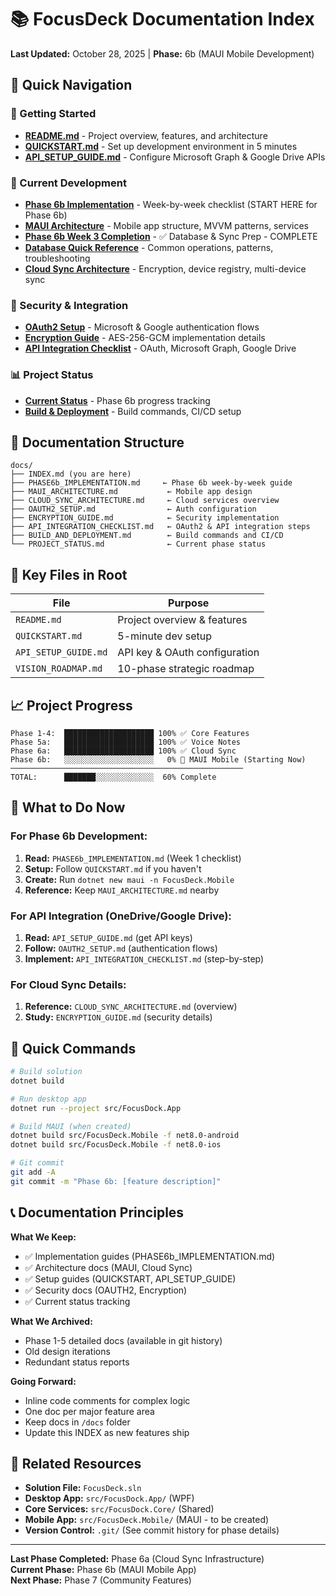 # 📚 FocusDeck Documentation Index

**Last Updated:** October 28, 2025 | **Phase:** 6b (MAUI Mobile Development)

## 🎯 Quick Navigation

### 🚀 Getting Started
- **[README.md](../README.md)** - Project overview, features, and architecture
- **[QUICKSTART.md](../QUICKSTART.md)** - Set up development environment in 5 minutes
- **[API_SETUP_GUIDE.md](../API_SETUP_GUIDE.md)** - Configure Microsoft Graph & Google Drive APIs

### 📖 Current Development
- **[Phase 6b Implementation](./PHASE6b_IMPLEMENTATION.md)** - Week-by-week checklist (START HERE for Phase 6b)
- **[MAUI Architecture](./MAUI_ARCHITECTURE.md)** - Mobile app structure, MVVM patterns, services
- **[Phase 6b Week 3 Completion](./PHASE6b_WEEK3_COMPLETION.md)** - ✅ Database & Sync Prep - COMPLETE
- **[Database Quick Reference](./DATABASE_QUICK_REFERENCE.md)** - Common operations, patterns, troubleshooting
- **[Cloud Sync Architecture](./CLOUD_SYNC_ARCHITECTURE.md)** - Encryption, device registry, multi-device sync

### 🔐 Security & Integration
- **[OAuth2 Setup](./OAUTH2_SETUP.md)** - Microsoft & Google authentication flows
- **[Encryption Guide](./ENCRYPTION_GUIDE.md)** - AES-256-GCM implementation details
- **[API Integration Checklist](./API_INTEGRATION_CHECKLIST.md)** - OAuth, Microsoft Graph, Google Drive

### 📊 Project Status
- **[Current Status](./PROJECT_STATUS.md)** - Phase 6b progress tracking
- **[Build & Deployment](./BUILD_AND_DEPLOYMENT.md)** - Build commands, CI/CD setup

## 📁 Documentation Structure

```
docs/
├── INDEX.md (you are here)
├── PHASE6b_IMPLEMENTATION.md     ← Phase 6b week-by-week guide
├── MAUI_ARCHITECTURE.md           ← Mobile app design
├── CLOUD_SYNC_ARCHITECTURE.md     ← Cloud services overview
├── OAUTH2_SETUP.md                ← Auth configuration
├── ENCRYPTION_GUIDE.md            ← Security implementation
├── API_INTEGRATION_CHECKLIST.md   ← OAuth2 & API integration steps
├── BUILD_AND_DEPLOYMENT.md        ← Build commands and CI/CD
└── PROJECT_STATUS.md              ← Current phase status
```

## 🔑 Key Files in Root

| File | Purpose |
|------|---------|
| `README.md` | Project overview & features |
| `QUICKSTART.md` | 5-minute dev setup |
| `API_SETUP_GUIDE.md` | API key & OAuth configuration |
| `VISION_ROADMAP.md` | 10-phase strategic roadmap |

## 📈 Project Progress

```
Phase 1-4:  ████████████████████ 100% ✅ Core Features
Phase 5a:   ████████████████████ 100% ✅ Voice Notes
Phase 6a:   ████████████████████ 100% ✅ Cloud Sync
Phase 6b:   ░░░░░░░░░░░░░░░░░░░░   0% 🔄 MAUI Mobile (Starting Now)
────────────────────────────────────────────────────
TOTAL:      ███████░░░░░░░░░░░░░  60% Complete
```

## 🎯 What to Do Now

### For Phase 6b Development:
1. **Read:** `PHASE6b_IMPLEMENTATION.md` (Week 1 checklist)
2. **Setup:** Follow `QUICKSTART.md` if you haven't
3. **Create:** Run `dotnet new maui -n FocusDeck.Mobile`
4. **Reference:** Keep `MAUI_ARCHITECTURE.md` nearby

### For API Integration (OneDrive/Google Drive):
1. **Read:** `API_SETUP_GUIDE.md` (get API keys)
2. **Follow:** `OAUTH2_SETUP.md` (authentication flows)
3. **Implement:** `API_INTEGRATION_CHECKLIST.md` (step-by-step)

### For Cloud Sync Details:
1. **Reference:** `CLOUD_SYNC_ARCHITECTURE.md` (overview)
2. **Study:** `ENCRYPTION_GUIDE.md` (security details)

## 🚀 Quick Commands

```bash
# Build solution
dotnet build

# Run desktop app
dotnet run --project src/FocusDock.App

# Build MAUI (when created)
dotnet build src/FocusDeck.Mobile -f net8.0-android
dotnet build src/FocusDeck.Mobile -f net8.0-ios

# Git commit
git add -A
git commit -m "Phase 6b: [feature description]"
```

## 📞 Documentation Principles

**What We Keep:**
- ✅ Implementation guides (PHASE6b_IMPLEMENTATION.md)
- ✅ Architecture docs (MAUI, Cloud Sync)
- ✅ Setup guides (QUICKSTART, API_SETUP_GUIDE)
- ✅ Security docs (OAUTH2, Encryption)
- ✅ Current status tracking

**What We Archived:**
- Phase 1-5 detailed docs (available in git history)
- Old design iterations
- Redundant status reports

**Going Forward:**
- Inline code comments for complex logic
- One doc per major feature area
- Keep docs in `/docs` folder
- Update this INDEX as new features ship

## 🔗 Related Resources

- **Solution File:** `FocusDeck.sln`
- **Desktop App:** `src/FocusDock.App/` (WPF)
- **Core Services:** `src/FocusDock.Core/` (Shared)
- **Mobile App:** `src/FocusDeck.Mobile/` (MAUI - to be created)
- **Version Control:** `.git/` (See commit history for phase details)

---

**Last Phase Completed:** Phase 6a (Cloud Sync Infrastructure)  
**Current Phase:** Phase 6b (MAUI Mobile App)  
**Next Phase:** Phase 7 (Community Features)
